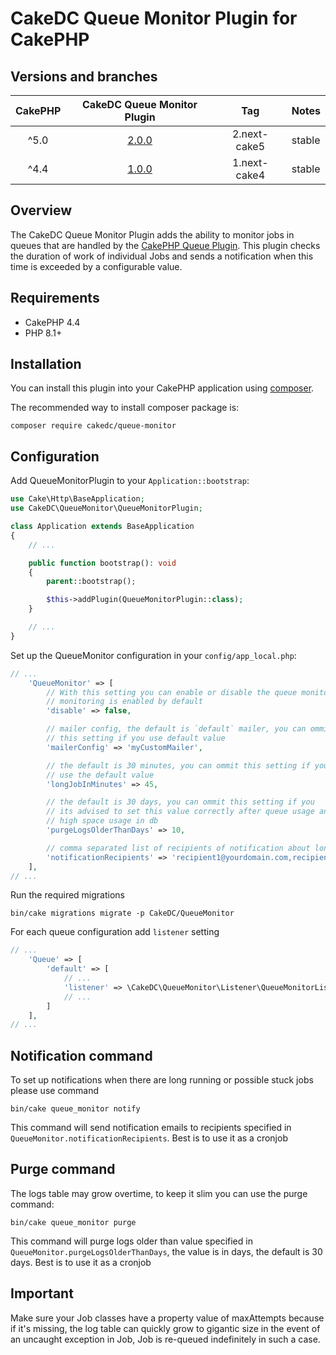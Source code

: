 # CakeDC Queue Monitor Plugin for CakePHP

## Versions and branches
| CakePHP |                        CakeDC Queue Monitor Plugin                         |     Tag      | Notes  |
|:-------:|:--------------------------------------------------------------------------:|:------------:|:-------|
|  ^5.0   | [2.0.0](https://github.com/CakeDC/cakephp-queue-monitor/tree/2.next-cake5) | 2.next-cake5 | stable |
|  ^4.4   | [1.0.0](https://github.com/CakeDC/cakephp-queue-monitor/tree/1.next-cake4) | 1.next-cake4 | stable |

## Overview

The CakeDC Queue Monitor Plugin adds the ability to monitor jobs in queues that are handled by the
[CakePHP Queue Plugin](https://github.com/cakephp/queue). This plugin checks the duration of work of
individual Jobs and sends a notification when this time is exceeded by a configurable value.

## Requirements
* CakePHP 4.4
* PHP 8.1+

## Installation

You can install this plugin into your CakePHP application using [composer](https://getcomposer.org).

The recommended way to install composer package is:
```
composer require cakedc/queue-monitor
```

## Configuration

Add QueueMonitorPlugin to your `Application::bootstrap`:
```php
use Cake\Http\BaseApplication;
use CakeDC\QueueMonitor\QueueMonitorPlugin;

class Application extends BaseApplication
{
    // ...

    public function bootstrap(): void
    {
        parent::bootstrap();

        $this->addPlugin(QueueMonitorPlugin::class);
    }

    // ...
}

```

Set up the QueueMonitor configuration in your `config/app_local.php`:
```php
// ...
    'QueueMonitor' => [
        // With this setting you can enable or disable the queue monitoring, the queue
        // monitoring is enabled by default
        'disable' => false,

        // mailer config, the default is `default` mailer, you can ommit
        // this setting if you use default value
        'mailerConfig' => 'myCustomMailer',

        // the default is 30 minutes, you can ommit this setting if you
        // use the default value
        'longJobInMinutes' => 45,

        // the default is 30 days, you can ommit this setting if you
        // its advised to set this value correctly after queue usage analysis to avoid
        // high space usage in db
        'purgeLogsOlderThanDays' => 10,

        // comma separated list of recipients of notification about long running queue jobs
        'notificationRecipients' => 'recipient1@yourdomain.com,recipient2@yourdomain.com,recipient3@yourdomain.com',
    ],
// ...
```

Run the required migrations
```shell
bin/cake migrations migrate -p CakeDC/QueueMonitor
```

For each queue configuration add `listener` setting
```php
// ...
    'Queue' => [
        'default' => [
            // ...
            'listener' => \CakeDC\QueueMonitor\Listener\QueueMonitorListener::class,
            // ...
        ]
    ],
// ...
```

## Notification command

To set up notifications when there are long running or possible stuck jobs please use command
```shell
bin/cake queue_monitor notify
```

This command will send notification emails to recipients specified in `QueueMonitor.notificationRecipients`. Best is
to use it as a cronjob

## Purge command

The logs table may grow overtime, to keep it slim you can use the purge command:
```shell
bin/cake queue_monitor purge
```

This command will purge logs older than value specified in `QueueMonitor.purgeLogsOlderThanDays`, the value is in
days, the default is 30 days. Best is to use it as a cronjob

## Important

Make sure your Job classes have a property value of maxAttempts because if it's missing, the log table can quickly
grow to gigantic size in the event of an uncaught exception in Job, Job is re-queued indefinitely in such a case.
